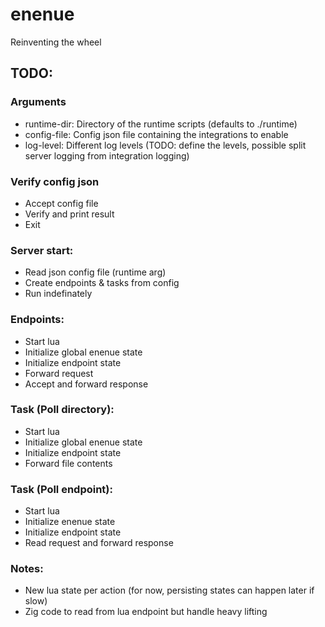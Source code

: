 # enenue

Reinventing the wheel

## TODO:

### Arguments
- runtime-dir: Directory of the runtime scripts (defaults to ./runtime)
- config-file: Config json file containing the integrations to enable
- log-level: Different log levels (TODO: define the levels, possible split server logging from integration logging)

### Verify config json
- Accept config file
- Verify and print result
- Exit

### Server start:
- Read json config file (runtime arg)
- Create endpoints & tasks from config
- Run indefinately

### Endpoints:
- Start lua
- Initialize global enenue state
- Initialize endpoint state
- Forward request
- Accept and forward response

### Task (Poll directory):
- Start lua
- Initialize global enenue state
- Initialize endpoint state
- Forward file contents

### Task (Poll endpoint):
- Start lua
- Initialize enenue state
- Initialize endpoint state
- Read request and forward response

### Notes:
- New lua state per action (for now, persisting states can happen later if slow)
- Zig code to read from lua endpoint but handle heavy lifting
